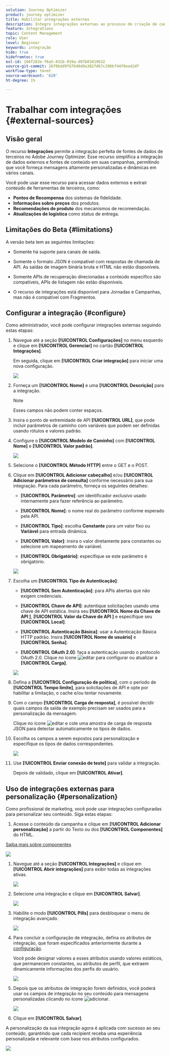 ```yaml
---
solution: Journey Optimizer
product: journey optimizer
title: Habilitar integrações externas
description: Integre integrações externas ao processo de criação de canal para enriquecer o conteúdo com informações personalizadas e dinâmicas
feature: Integrations
topic: Content Management
role: User
level: Beginner
keywords: integração
hide: true
hidefromtoc: true
exl-id: 104f283e-f6a5-431b-919a-d97b83d19632
source-git-commit: 26f0bdd9f67648d0a382fd67c296bf44f0ea42df
workflow-type: tm+mt
source-wordcount: '629'
ht-degree: 1%

---
```


# Trabalhar com integrações {#external-sources}

## Visão geral

O recurso **Integrações** permite a integração perfeita de fontes de dados de terceiros no Adobe Journey Optimizer. Esse recurso simplifica a integração de dados externos e fontes de conteúdo em suas campanhas, permitindo que você forneça mensagens altamente personalizadas e dinâmicas em vários canais.

Você pode usar esse recurso para acessar dados externos e extrair conteúdo de ferramentas de terceiros, como:

* **Pontos de Recompensa** dos sistemas de fidelidade.
* **Informações sobre preços** dos produtos.
* **Recomendações de produto** dos mecanismos de recomendação.
* **Atualizações de logística** como status de entrega.

## Limitações do Beta {#limitations}

A versão beta tem as seguintes limitações:

* Somente há suporte para canais de saída.

* Somente o formato JSON é compatível com respostas de chamada de API. As saídas de imagem binária bruta e HTML não estão disponíveis.

* Somente APIs de recuperação direcionadas a conteúdo específico são compatíveis, APIs de listagem não estão disponíveis.

* O recurso de integrações está disponível para Jornadas e Campanhas, mas não é compatível com Fragmentos.

## Configurar a integração {#configure}

Como administrador, você pode configurar integrações externas seguindo estas etapas:

1. Navegue até a seção **[!UICONTROL Configurações]** no menu esquerdo e clique em **[!UICONTROL Gerenciar]** no cartão **[!UICONTROL Integrações]**.

   Em seguida, clique em **[!UICONTROL Criar integração]** para iniciar uma nova configuração.

   ![](assets/external-integration-config-1.png)

1. Forneça um **[!UICONTROL Nome]** e uma **[!UICONTROL Descrição]** para a integração.

   >[!NOTE]
   >
   >Esses campos não podem conter espaços.

1. Insira o ponto de extremidade de API **[!UICONTROL URL]**, que pode incluir parâmetros de caminho com variáveis que podem ser definidas usando rótulos e valores padrão.

1. Configure o **[!UICONTROL Modelo de Caminho]** com **[!UICONTROL Nome]** e **[!UICONTROL Valor padrão]**.

   ![](assets/external-integration-config-2.png)

1. Selecione o **[!UICONTROL Método HTTP]** entre o GET e o POST.

1. Clique em **[!UICONTROL Adicionar cabeçalho]** e/ou **[!UICONTROL Adicionar parâmetros de consulta]** conforme necessário para sua integração. Para cada parâmetro, forneça os seguintes detalhes:

   * **[!UICONTROL Parâmetro]**: um identificador exclusivo usado internamente para fazer referência ao parâmetro.

   * **[!UICONTROL Nome]**: o nome real do parâmetro conforme esperado pela API.

   * **[!UICONTROL Tipo]**: escolha **Constante** para um valor fixo ou **Variável** para entrada dinâmica.

   * **[!UICONTROL Valor]**: insira o valor diretamente para constantes ou selecione um mapeamento de variável.

   * **[!UICONTROL Obrigatório]**: especifique se este parâmetro é obrigatório.

   ![](assets/external-integration-config-3.png)

1. Escolha um **[!UICONTROL Tipo de Autenticação]**:

   * **[!UICONTROL Sem Autenticação]**: para APIs abertas que não exigem credenciais.

   * **[!UICONTROL Chave de API]**: autentique solicitações usando uma chave de API estática. Insira seu **[!UICONTROL Nome da Chave de API &#x200B;]**, **[!UICONTROL Valor da Chave de API &#x200B;]** e especifique seu **[!UICONTROL Local]**.

   * **[!UICONTROL Autenticação Básica]**: usar a Autenticação Básica HTTP padrão. Insira **[!UICONTROL Nome de usuário]** e **[!UICONTROL Senha]**.

   * **[!UICONTROL OAuth 2.0]**: faça a autenticação usando o protocolo OAuth 2.0. Clique no ícone ![editar](assets/do-not-localize/Smock_Edit_18_N.svg) para configurar ou atualizar a **[!UICONTROL Carga]**.

   ![](assets/external-integration-config-4.png)

1. Defina a **[!UICONTROL Configuração de política]**, com o período de **[!UICONTROL Tempo limite]**, para solicitações de API e opte por habilitar a limitação, o cache e/ou tentar novamente.

1. Com o campo **[!UICONTROL Carga de resposta]**, é possível decidir quais campos da saída de exemplo precisam ser usados para a personalização da mensagem.

   Clique no ícone ![editar](assets/do-not-localize/Smock_Edit_18_N.svg) e cole uma amostra de carga de resposta JSON para detectar automaticamente os tipos de dados.

1. Escolha os campos a serem expostos para personalização e especifique os tipos de dados correspondentes.

   ![](assets/external-integration-config-5.png)

1. Use **[!UICONTROL Enviar conexão de teste]** para validar a integração.

   Depois de validado, clique em **[!UICONTROL Ativar]**.

## Uso de integrações externas para personalização {#personalization}

Como profissional de marketing, você pode usar integrações configuradas para personalizar seu conteúdo. Siga estas etapas:

1. Acesse o conteúdo da campanha e clique em **[!UICONTROL Adicionar personalização]** a partir do Texto ou dos **[!UICONTROL Componentes]** do HTML.

[Saiba mais sobre componentes](../email/content-components.md)

   ![](assets/external-integration-content-1.png)

1. Navegue até a seção **[!UICONTROL Integrações]** e clique em **[!UICONTROL Abrir integrações]** para exibir todas as integrações ativas.

   ![](assets/external-integration-content-2.png)

1. Selecione uma integração e clique em **[!UICONTROL Salvar]**.

   ![](assets/external-integration-content-3.png)

1. Habilite o modo **[!UICONTROL Pills]** para desbloquear o menu de integração avançado.

   ![](assets/external-integration-content-4.png)

1. Para concluir a configuração de integração, defina os atributos de integração, que foram especificados anteriormente durante a [configuração](#configure).

   Você pode designar valores a esses atributos usando valores estáticos, que permanecem constantes, ou atributos de perfil, que extraem dinamicamente informações dos perfis do usuário.

   ![](assets/external-integration-content-5.png)

1. Depois que os atributos de integração forem definidos, você poderá usar os campos de integração no seu conteúdo para mensagens personalizadas clicando no ícone ![adicionar](assets/do-not-localize/Smock_Add_18_N.svg).

   ![](assets/external-integration-content-6.png)

1. Clique em **[!UICONTROL Salvar]**.

A personalização da sua integração agora é aplicada com sucesso ao seu conteúdo, garantindo que cada recipient receba uma experiência personalizada e relevante com base nos atributos configurados.

![](assets/external-integration-content-7.png)

